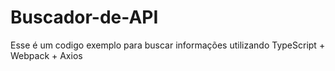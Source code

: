 # Buscador-de-API
 Esse é um codigo exemplo para buscar informações utilizando TypeScript + Webpack + Axios
